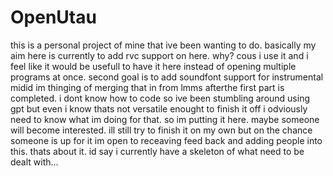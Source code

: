 
# OpenUtau

this is a personal project of mine that ive been wanting to do. 
basically my aim here is currently to add rvc support on here.
 why? cous i use it and i feel like it would be usefull to have it here instead of opening multiple programs at once. 
second goal is to add soundfont support for instrumental midid im thinging of merging that in from lmms afterthe first part is completed.
 i dont know how to code so ive been stumbling around using gpt but even i know thats not versatile enought to finish it off i odviously need to know what im doing for that.
 so im putting it here.
 maybe someone will become interested.
ill still try to finish it on my own but on the chance someone is up for it im open to receaving feed back and adding people into this.
 thats about it. 
id say i currently have a skeleton of what need to be dealt with...